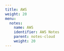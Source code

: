 ```yaml
---
title: AWS
weight: 20
menu:
  notes:
    name: AWS
    identifier: AWS Notes
    parent: notes-cloud
    weight: 20
---
```



